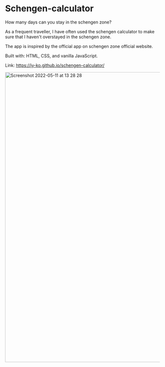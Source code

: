 # Schengen-calculator

How many days can you stay in the schengen zone?

As a frequent traveller, I have often used the schengen calculator to make sure that I haven't overstayed in the schengen zone.  

The app is inspired by the official app on schengen zone official website.

Built with: HTML, CSS, and vanilla JavaScript.

Link: https://jy-ko.github.io/schengen-calculator/


<img width="947" alt="Screenshot 2022-05-11 at 13 28 28" src="https://user-images.githubusercontent.com/53289659/167838895-c83b56ea-22bd-4ffb-b573-d34c2db0ee81.png">
